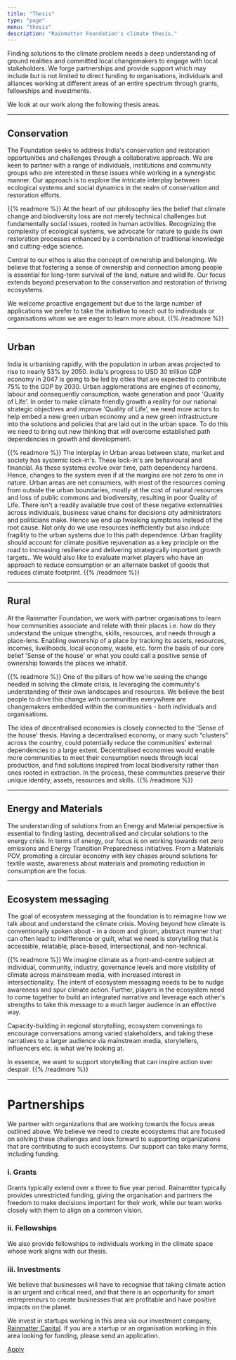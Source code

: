 ```yaml
---
title: "Thesis"
type: "page"
menu: "thesis"
description: "Rainmatter Foundation's climate thesis."
---
```



Finding solutions to the climate problem needs a deep understanding of ground realities and committed local changemakers to engage with local stakeholders. We forge partnerships and provide support which may include but is not limited to direct funding to organisations,  individuals and alliances working at different areas of an entire spectrum through grants, fellowships and investments.

We look at our work along the following thesis areas.

----------

## Conservation

The Foundation seeks to address India's conservation and restoration opportunities and challenges through a collaborative approach. We are keen to partner with a range of individuals, institutions and community groups who are interested in these issues while working in a synergistic manner. Our approach is to explore the intricate interplay between ecological systems and social dynamics in the realm of conservation and restoration efforts.

{{% readmore %}}
At the heart of our philosophy lies the belief that climate change and biodiversity loss are not merely technical challenges but fundamentally social issues, rooted in human activities. Recognizing the complexity of ecological systems, we advocate for nature to guide its own restoration processes enhanced by a combination of traditional knowledge and cutting-edge science.

Central to our ethos is also the concept of ownership and belonging. We believe that fostering a sense of ownership and connection among people is essential for long-term survival of the land, nature and wildlife. Our focus extends beyond preservation to the conservation and restoration of thriving ecosystems. 

We welcome proactive engagement but due to the large number of applications we prefer to take the initiative to reach out to individuals or organisations whom we are eager to learn more about.
{{% /readmore %}}

----------

## Urban

India is urbanising rapidly, with the population in urban areas projected to rise to nearly 53% by 2050. India's progress to USD 30 trillion GDP economy in 2047 is going to be led by cities that are expected to contribute 75% to the GDP by 2030. Urban agglomerations are engines of economy, labour and consequently consumption, waste generation and poor 'Quality of Life'. In order to make climate friendly growth a reality for our national strategic objectives and improve 'Quality of Life', we need more actors to help embed a new green urban economy and a new green infrastructure into the solutions and policies that are laid out in the urban space. To do this we need to bring out new thinking that will overcome established path dependencies in growth and development.

{{% readmore %}}
The interplay in Urban areas between state, market and society has systemic lock-in's. These lock-in's are behavioural and financial. As these systems evolve over time, path dependency hardens. Hence, changes to the system even if at the margins are not zero to one in nature. Urban areas are net consumers, with most of the resources coming from outside the urban boundaries, mostly at the cost of natural resources and loss of public commons and biodiversity, resulting in poor Quality of Life. There isn't a readily available true cost of these negative externalities across individuals, business value chains for decisions city administrators and politicians make. Hence we end up tweaking symptoms instead of the root cause. Not only do we use resources inefficiently but also induce fragility to the urban systems due to this path dependence. Urban fragility should account for climate positive rejuvenation as a key principle on the road to increasing resilience and delivering strategically important growth targets.. We would also like to evaluate market players who have an approach to reduce consumption or an alternate basket of goods that reduces climate footprint.
{{% /readmore %}}

----------

## Rural

At the Rainmatter Foundation, we work with partner organisations to learn how communities associate and relate with their places i.e. how do they understand the unique strengths, skills, resources, and needs through a place-lens. Enabling ownership of a place by tracking its assets, resources, incomes, livelihoods, local economy, waste, etc. form the basis of our core belief 'Sense of the house' or what you could call a positive sense of ownership towards the places we inhabit.  

{{% readmore %}}
One of the pillars of how we're seeing the change needed in solving the climate crisis, is leveraging the community's understanding of their own landscapes and resources. We believe the best people to drive this change with communities everywhere are changemakers embedded within the communities - both individuals and organisations. 

The idea of decentralised economies is closely connected to the 'Sense of the house' thesis. Having a decentralised economy, or many such “clusters” across the country, could potentially reduce the communities' external dependencies to a large extent. Decentralised economies would enable more communities to meet their consumption needs through local production, and find solutions inspired from local biodiversity rather than ones rooted in extraction. In the process, these communities preserve their unique identity, assets, resources and skills.
{{% /readmore %}}

----------

## Energy and Materials

The understanding of solutions from an Energy and Material perspective is essential to finding lasting, decentralised and circular solutions to the energy crisis.  In terms of energy, our focus is on working towards net zero emissions and Energy Transition Preparedness initiatives. From a Materials POV, promoting a circular economy with key chases around solutions for textile waste, awareness about materials and promoting reduction in consumption are the focus.

----------

## Ecosystem messaging

The goal of ecosystem messaging at the foundation is to reimagine how we talk about and  understand the climate crisis. Moving beyond how climate is conventionally spoken about - in a doom and gloom, abstract manner that can often lead to indifference or guilt, what we need is storytelling that is accessible, relatable, place-based, intersectional, and non-technical. 

 {{% readmore %}}
We imagine climate as a front-and-centre subject at individual, community, industry, governance levels and more visibility of climate across mainstream media, with increased interest in intersectionality. The intent of ecosystem messaging needs to be to nudge awareness and spur climate action.  Further, players in the ecosystem need to come together to build an integrated narrative and leverage each other's strengths to take this message to a much larger audience in an effective way. 

Capacity-building in regional storytelling, ecosystem convenings to encourage conversations among varied stakeholders, and taking these narratives to a larger audience via mainstream media, storytellers, influencers etc. is what we're looking at. 

In essence, we want to support storytelling that can inspire action over despair.
{{% /readmore %}}

---------

# Partnerships

We partner with organizations that are working towards the focus areas outlined above. We believe we need to create ecosystems that are focused on solving these challenges and look forward to supporting organizations that are contributing to such ecosystems. Our support can take many forms, including funding. 

### i. Grants
Grants typically extend over a three to five year period. Rainamtter typically provides unrestricted funding, giving the organisation and partners the freedom to make decisions important for their work, while our team works closely with them to align on a common vision. 

### ii. Fellowships
We also provide fellowships to individuals working in the climate space whose work aligns with our thesis.

### iii. Investments
We believe that businesses will have to recognise that taking climate action is an urgent and critical need, and that there is an opportunity for smart entrepreneurs to create businesses that are profitable and have positive impacts on the planet.

We invest in startups working in this area via our investment company, [Rainmatter Capital](https://rainmatter.com). If you are a startup or an organisation working in this area looking for funding, please send an application.

<a href="https://forms.gle/88D9cKMan27qa5R57" class="button">Apply</a>

